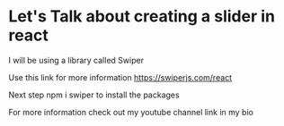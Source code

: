 # Let's Talk about creating a slider in react

I will be using a library called Swiper 

Use this link for more information https://swiperjs.com/react

Next step 
npm i swiper to install the packages

For more information check out my youtube channel link in my bio
